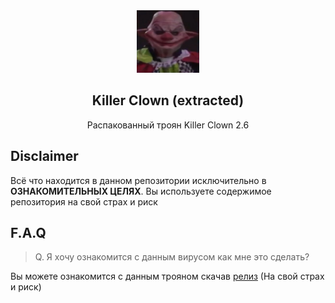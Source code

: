 <div align="center">
 
<img src="https://raw.githubusercontent.com/theevilteam/KILLER-CLOWN-extracted/main/Wallpaper/clown.png" width="100" height="100" />

## Killer Clown (extracted)
Распакованный троян Killer Clown 2.6

</div>

## Disclaimer
Всё что находится в данном репозитории исключительно в **ОЗНАКОМИТЕЛЬНЫХ ЦЕЛЯХ**. Вы используете содержимое репозитория на свой страх и риск

## F.A.Q
> Q. Я хочу ознакомится с данным вирусом как мне это сделать?

Вы можете ознакомится с данным трояном скачав [релиз](https://github.com/theevilteam/KILLER-CLOWN-extracted/releases) (На свой страх и риск)
